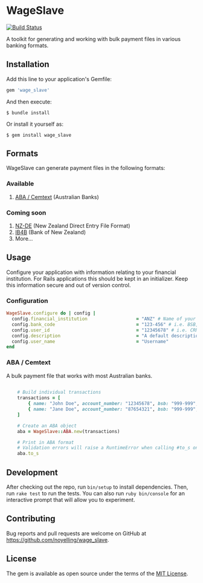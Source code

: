 # WageSlave
[![Build Status](https://travis-ci.org/noyelling/wage_slave.png)](https://travis-ci.org/noyelling/wage_slave)

A toolkit for generating and working with bulk payment files in various banking formats.

## Installation

Add this line to your application's Gemfile:

```ruby
gem 'wage_slave'
```

And then execute:

    $ bundle install

Or install it yourself as:

    $ gem install wage_slave

## Formats

WageSlave can generate payment files in the following formats:

### Available

1. [ABA / Cemtext](https://www.cemtexaba.com/aba-format) (Australian Banks)

### Coming soon

1. [NZ-DE](http://help.westpac.com.au/help/content/col/documents/pdfs/olpimportnzde.pdf) (New Zealand Direct Entry File Format)
2. [IB4B](https://www.bnz.co.nz/assets/business-banking-help-support/internet-banking/ib4b-file-format-guide.pdf) (Bank of New Zealand)
3. More...

## Usage

Configure your application with information relating to your financial institution. For Rails applications this should be kept in
an initializer. Keep this information secure and out of version control.

### Configuration

```ruby
WageSlave.configure do | config |
  config.financial_institution                  = "ANZ" # Name of your bank
  config.bank_code                              = "123-456" # i.e. BSB, Sort code etc
  config.user_id                                = "12345678" # i.e. CRN, Acc no. etc
  config.description                            = "A default description for all WageSlave transactions"
  config.user_name 								= "Username"
end
```

### ABA / Cemtext

A bulk payment file that works with most Australian banks.

```ruby
    
    # Build individual transactions
    transactions = [
        { name: "John Doe", account_number: "12345678", bsb: "999-999", amount: 5000 },
        { name: "Jane Doe", account_number: "87654321", bsb: "999-999", amount: 6000 }
    ]

    # Create an ABA object
    aba = WageSlave::ABA.new(transactions)

    # Print in ABA format
    # Validation errors will raise a RuntimeError when calling #to_s on an ABA object.
    aba.to_s

```

## Development

After checking out the repo, run `bin/setup` to install dependencies. Then, run `rake test` to run the tests. You can also run `ruby bin/console` for an interactive prompt that will allow you to experiment.

## Contributing

Bug reports and pull requests are welcome on GitHub at https://github.com/noyelling/wage_slave.

## License

The gem is available as open source under the terms of the [MIT License](http://opensource.org/licenses/MIT).

